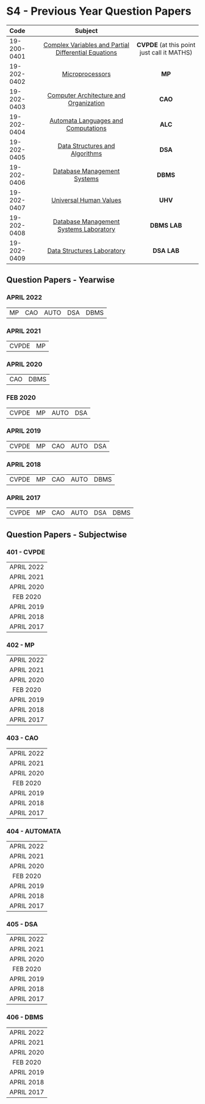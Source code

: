 # S4 - Previous Year Question Papers

<div align="center">  
  
| Code |  Subject | |
|:--|:---:|:---:|
| 19-200-0401 | [Complex Variables and Partial Differential Equations](/401-cvpde-maths/401-cvpde-maths.md)  | **CVPDE** (at this point just call it MATHS)
| 19-202-0402| [Microprocessors](/402-mp/402-mp.md)| **MP**
| 19-202-0403 | [Computer Architecture and Organization](/403-cao/403-cao.md)|**CAO**
| 19-202-0404 | [Automata Languages and Computations](/404-automata/404-automata.md)|**ALC**
| 19-202-0405 | [Data Structures and Algorithms](/405-dsa/)|**DSA**
| 19-202-0406| [Database Management Systems](/406-dbms/406-dsa.md) |**DBMS**
| 19-202-0407 | [Universal Human Values]()|**UHV**
| 19-202-0408 | [Database Management Systems Laboratory ](/408-dbms-lab/408-dbms-lab.md)|**DBMS LAB**
| 19-202-0409 | [Data Structures Laboratory](/409-dsa-lab/409-dsa-lab.md)|**DSA LAB**
  

</div>

## **Question Papers - Yearwise**

### **APRIL 2022**
||||||
|:---:|:---:|:---:|:---:|:---:|
|MP|CAO|AUTO|DSA|DBMS|

### **APRIL 2021**
|||
|:---:|:---:|
|CVPDE|MP|

### **APRIL 2020**
|||
|:---:|:---:|
|CAO|DBMS|

### **FEB 2020**
|||||
|:---:|:---:|:---:|:---:|
|CVPDE|MP|AUTO|DSA|

### **APRIL 2019**
||||||
|:---:|:---:|:---:|:---:|:---:|
|CVPDE|MP|CAO|AUTO|DSA|

### **APRIL 2018**
||||||
|:---:|:---:|:---:|:---:|:---:|
|CVPDE|MP|CAO|AUTO|DBMS|

### **APRIL 2017**
|||||||
|:---:|:---:|:---:|:---:|:---:|:---:|
|CVPDE|MP|CAO|AUTO|DSA|DBMS|



## **Question Papers - Subjectwise**

### 401 - CVPDE
||
|:---:|
|APRIL 2022|
|APRIL 2021|
|APRIL 2020|
|FEB 2020|
|APRIL 2019|
|APRIL 2018|
|APRIL 2017|

### 402 - MP
||
|:---:|
|APRIL 2022|
|APRIL 2021|
|APRIL 2020|
|FEB 2020|
|APRIL 2019|
|APRIL 2018|
|APRIL 2017|

### 403 - CAO
||
|:---:|
|APRIL 2022|
|APRIL 2021|
|APRIL 2020|
|FEB 2020|
|APRIL 2019|
|APRIL 2018|
|APRIL 2017|

### 404 - AUTOMATA
||
|:---:|
|APRIL 2022|
|APRIL 2021|
|APRIL 2020|
|FEB 2020|
|APRIL 2019|
|APRIL 2018|
|APRIL 2017|

### 405 - DSA
||
|:---:|
|APRIL 2022|
|APRIL 2021|
|APRIL 2020|
|FEB 2020|
|APRIL 2019|
|APRIL 2018|
|APRIL 2017|

### 406 - DBMS
||
|:---:|
|APRIL 2022|
|APRIL 2021|
|APRIL 2020|
|FEB 2020|
|APRIL 2019|
|APRIL 2018|
|APRIL 2017|
